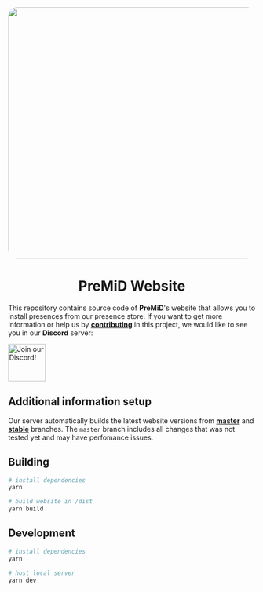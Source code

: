 <div align="center">
<img src="https://cdn.discordapp.com/banners/493130730549805057/d692c501b8ce9d7ceb8eb7a38ffc3edd.jpg?size=512" style="border-radius: 1.3em;" width="512px" draggable="false" >

# PreMiD Website

</div>

This repository contains source code of **PreMiD**'s website that allows you to install presences from our presence store.
If you want to get more information or help us by **[contributing](#development)** in this project, we would like to see you in our **Discord** server:

  <a target="_blank" href="https://discord.gg/WvfVZ8T" title="Join our Discord!">
<img draggable="false" src="https://discordapp.com/api/guilds/493130730549805057/widget.png?style=banner2" height="76px" draggable="false" alt="Join our Discord!">
</a>

## Additional information setup

Our server automatically builds the latest website versions from **[master](https://beta.premid.app/)** and **[stable](https://premid.app/)** branches.
The `master` branch includes all changes that was not tested yet and may have perfomance issues.

## Building

```bash
# install dependencies
yarn

# build website in /dist
yarn build
```

## Development

```bash
# install dependencies
yarn

# host local server
yarn dev
```
